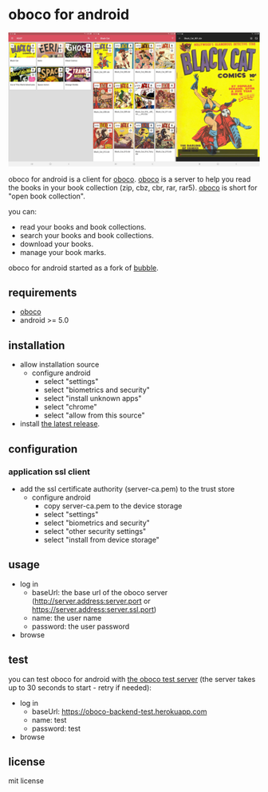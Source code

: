 # oboco for android

![oboco-android](art/screenshots.png "screenshots")

oboco for android is a client for [oboco](https://gitlab.com/jeeto/oboco).
[oboco](https://gitlab.com/jeeto/oboco) is a server to help you read the books in your book collection (zip, cbz, cbr, rar, rar5).
[oboco](https://gitlab.com/jeeto/oboco) is short for "open book collection".

you can:
- read your books and book collections.
- search your books and book collections.
- download your books.
- manage your book marks.

oboco for android started as a fork of [bubble](https://github.com/nkanaev/bubble).

## requirements

- [oboco](https://gitlab.com/jeeto/oboco)
- android >= 5.0

## installation

- allow installation source
	- configure android
		- select "settings"
		- select "biometrics and security"
		- select "install unknown apps"
		- select "chrome"
		- select "allow from this source"
- install [the latest release](https://gitlab.com/jeeto/oboco-android/-/jobs/artifacts/bdb45e1a/raw/app/build/outputs/apk/release/app-release.apk?job=assembleRelease).

## configuration

### application ssl client

- add the ssl certificate authority (server-ca.pem) to the trust store
	- configure android
		- copy server-ca.pem to the device storage
		- select "settings"
		- select "biometrics and security"
		- select "other security settings"
		- select "install from device storage"

## usage

- log in
	- baseUrl: the base url of the oboco server (http://server.address:server.port or https://server.address:server.ssl.port)
	- name: the user name
	- password: the user password
- browse

## test

you can test oboco for android with [the oboco test server](obocos://test:test@oboco-backend-test.herokuapp.com) (the server takes up to 30 seconds to start - retry if needed):
- log in
	- baseUrl: https://oboco-backend-test.herokuapp.com
	- name: test
	- password: test
- browse

## license

mit license